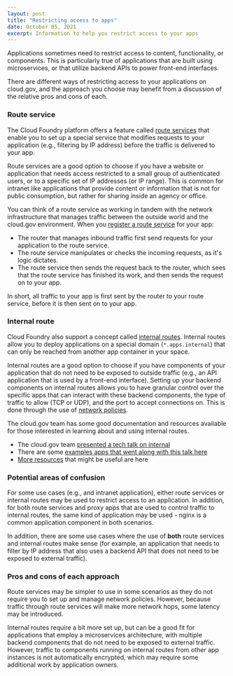 ```yaml
---
layout: post
title: "Restricting access to apps"
date: October 05, 2021
excerpt: Information to help you restrict access to your apps
---
```


Applications sometimes need to restrict access to content, functionality, or components. This is particularly true of applications that are built using microservices, or that utilize backend APIs to power front-end interfaces.

There are different ways of restricting access to your applications on cloud.gov, and the approach you choose may benefit from a discussion of the relative pros and cons of each. 

### Route service

The Cloud Foundry platform offers a feature called [route services](https://docs.cloudfoundry.org/services/route-services.html) that enable you to set up a special service that modifies requests to your application (e.g., filtering by IP address) before the traffic is delivered to your app.  

Route services are a good option to choose if you have a website or application that needs access restricted to a small group of authenticated users, or to a specific set of IP addresses (or IP range). This is common for intranet like applications that provide content or information that is not for public consumption, but rather for sharing inside an agency or office. 

You can think of a route service as working in tandem with the network infrastructure that manages traffic between the outside world and the cloud.gov environment. When you [register a route service](https://docs.cloud.service.gov.uk/deploying_services/route_services/#implement-a-route-service) for your app:

* The router that manages inbound traffic first send requests for your application to the route service.
* The route service manipulates or checks the incoming requests, as it's logic dictates.
* The route service then sends the request back to the router, which sees that the route service has finished its work, and then sends the request on to your app.

In short, all traffic to your app is first sent by the router to your route service, before it is then sent on to your app. 

### Internal route

Cloud Foundry also support a concept called [internal routes](https://docs.cloudfoundry.org/devguide/deploy-apps/routes-domains.html#internal-routes). Internal routes allow you to deploy applications on a special domain (`*.apps.internal`) that can only be reached from another app container in your space.

Internal routes are a good option to choose if you have components of your application that do not need to be exposed to outside traffic (e.g., an API application that is used by a front-end interface). Setting up your backend components on internal routes allows you to have granular control over the specific apps that can interact with these backend components, the type of traffic to allow (TCP or UDP), and the port to accept connections on. This is done through the use of [network policies](https://cli.cloudfoundry.org/en-US/v6/add-network-policy.html).

The cloud.gov team has some good documentation and resources available for those interested in learning about and using internal routes.

* The cloud.gov team [presented a tech talk on internal](https://www.youtube.com/watch?v=2m4FP522DU8)
* There are some [examples apps that went along with this talk here](https://github.com/cloud-gov/tech-talk-internal-routes)
* [More resources](https://github.com/cloud-gov/tech-talk-internal-routes#additional-resources) that might be useful are here

### Potential areas of confusion

For some use cases (e.g., and intranet application), either route services or internal routes may be used to restrict access to an application. In addition, for both route services and proxy apps that are used to control traffic to internal routes, the same kind of application may be used - nginx is a common application component in both scenarios.

In addition, there are some use cases where the use of **both** route services and internal routes make sense (for example, an application that needs to filter by IP address that also uses a backend API that does not need to be exposed to external traffic).

### Pros and cons of each approach

Route services may be simpler to use in some scenarios as they do not require you to set up and manage network policies. However, because traffic through route services will make more network hops, some latency may be introduced.

Internal routes require a bit more set up, but can be a good fit for applications that employ a microservices architecture, with multiple backend components that do not need to be exposed to external traffic. However, traffic to components running on internal routes from other app instances is not automatically encrypted, which may require some additional work by application owners.